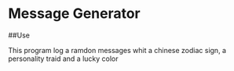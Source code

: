 # Message Generator

##Use

This program log a ramdon messages whit a chinese zodiac sign, a personality traid and a lucky color 

